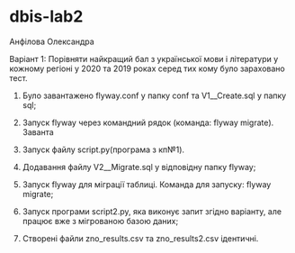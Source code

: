 # dbis-lab2
Анфілова Олександра

Варіант 1: Порівняти найкращий бал з української мови і літератури у кожному регіоні у 2020 та 2019 роках серед тих кому було зараховано тест.

1. Було завантажено flyway.conf у папку conf та  V1__Create.sql у папку sql;
2. Запуск flyway через командний рядок (команда: flyway migrate).
Заванта
3. Запуск файлу script.py(програма з кп№1). 

6. Додавання файлу V2__Migrate.sql у відповідну папку flyway;

7. Запуск flyway для міграції таблиці. Команда для запуску: flyway migrate;

8. Запуск програми script2.py, яка виконує запит згідно варіанту, але працює вже з мігрованою базою даних;

9. Cтворені файли zno_results.csv та zno_results2.csv ідентичні.
